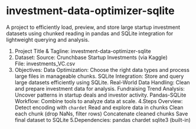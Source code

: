 # investment-data-optimizer-sqlite
A project to efficiently load, preview, and store large startup investment datasets using chunked reading in pandas and SQLite integration for lightweight querying and analysis.


1. Project Title & Tagline: investment-data-optimizer-sqlite
2. Dataset: Source: Crunchbase Startup Investments (via Kaggle)  
              File: investments_VC.csv  
3. Objectives:   Data Optimization: Choose the right data types and process large files in manageable chunks.
                 SQLite Integration: Store and query large datasets efficiently using SQLite.
                 Real-World Data Handling: Clean and prepare investment data for analysis.
                 Fundraising Trend Analysis: Uncover patterns in startup deals and investor activity.
                 Pandas-SQLite Workflow: Combine tools to analyze data at scale.
4.Steps Overview:  Detect encoding with `chardet`
                   Read and explore data in chunks
                   Clean each chunk (drop NaNs, filter rows)
                   Concatenate cleaned chunks
                   Save final dataset to SQLite
5.Dependencies:    pandas
                   chardet
                   sqlite3 (built-in)
   

